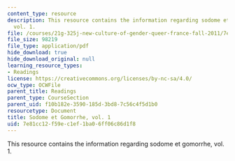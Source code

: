```yaml
---
content_type: resource
description: This resource contains the information regarding sodome et gomorrhe,
  vol. 1.
file: /courses/21g-325j-new-culture-of-gender-queer-france-fall-2011/7e81cc12f59ec1ef1ba06ff06c86d1f8_MIT21G_325JF11_Proust.pdf
file_size: 98219
file_type: application/pdf
hide_download: true
hide_download_original: null
learning_resource_types:
- Readings
license: https://creativecommons.org/licenses/by-nc-sa/4.0/
ocw_type: OCWFile
parent_title: Readings
parent_type: CourseSection
parent_uid: f10b182e-3590-185d-3bd8-7c56c4f5d1b0
resourcetype: Document
title: Sodome et Gomorrhe, vol. 1
uid: 7e81cc12-f59e-c1ef-1ba0-6ff06c86d1f8
---
```

This resource contains the information regarding sodome et gomorrhe, vol. 1.